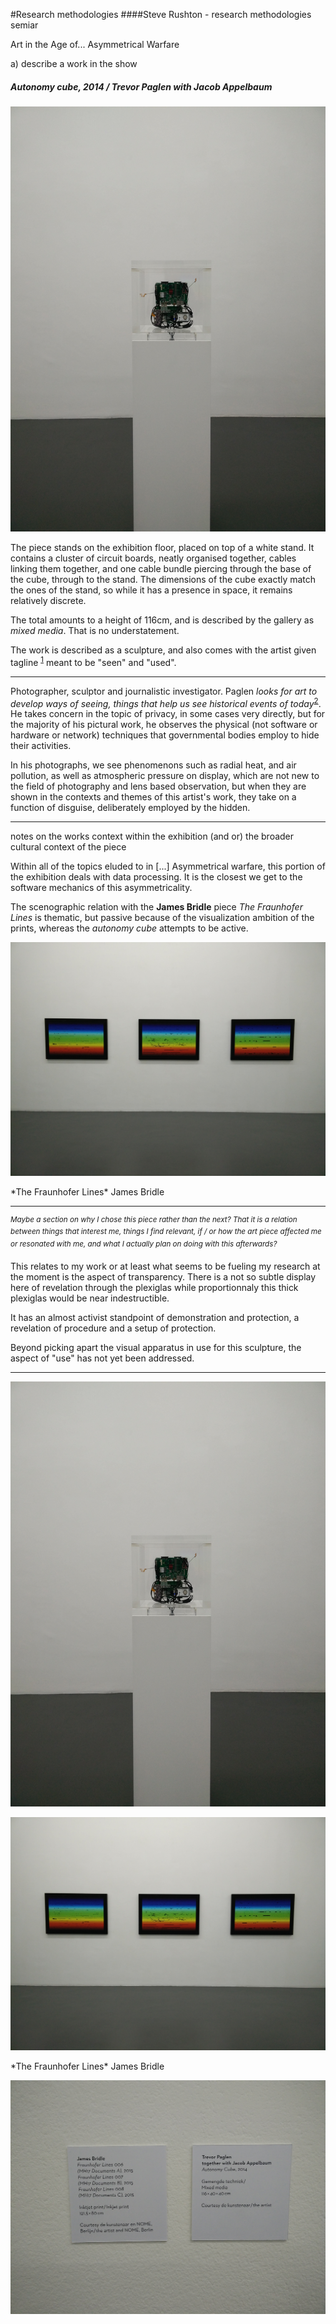 #Research methodologies
####Steve Rushton - research methodologies semiar

Art in the Age of... Asymmetrical Warfare

a) describe a work in the show

##### *Autonomy cube*, 2014 / Trevor Paglen with Jacob Appelbaum
![IMG_20150916_155837.jpg](IMG_20150916_155837.jpg)

The piece stands on the exhibition floor, placed on top of a white stand. It contains a cluster of circuit boards, neatly organised together, cables linking them together, and one cable bundle piercing through the base of the cube, through to the stand. The dimensions of the cube exactly match the ones of the stand, so while it has a presence in space, it remains relatively discrete.

The total amounts to a height of 116cm, and is described by the gallery as *mixed media*. That is no understatement.

The work is described as a sculpture, and also comes with the artist given tagline <sup>[1]</sup> meant to be "seen" and "used".

---

Photographer, sculptor and journalistic investigator. Paglen *looks for art to develop ways of seeing, things that help us see historical events of today*<sup>[2]</sup>. He takes concern in the topic of privacy, in some cases very directly, but for the majority of his pictural work, he observes the physical (not software or hardware or network) techniques that governmental bodies employ to hide their activities.

In his photographs, we see phenomenons such as radial heat, and air pollution, as well as atmospheric pressure on display, which are not new to the field of photography and lens based observation, but when they are shown in the contexts and themes of this artist's work, they take on a function of disguise, deliberately employed by the hidden.

---

notes on the works context within the exhibition (and or) the broader cultural context of the piece

Within all of the topics eluded to in [...] Asymmetrical warfare, this portion of the exhibition deals with data processing. It is the closest we get to the software mechanics of this asymmetricality.

The scenographic relation with the **James Bridle** piece *The Fraunhofer Lines* is thematic, but passive because of the visualization ambition of the prints, whereas the *autonomy cube* attempts to be active.

![IMG_20150916_155902.jpg](IMG_20150916_155902.jpg)
<figcaption>*The Fraunhofer Lines* James Bridle</figcation>

---

<sup>*Maybe a section on why I chose this piece rather than the next? That it is a relation between things that interest me, things I find relevant, if / or how the art piece affected me or resonated with me, and what I actually plan on doing with this afterwards?*

This relates to my work or at least what seems to be fueling my research at the moment is the aspect of transparency. There is a not so subtle display here of revelation through the plexiglas while proportionnaly this thick plexiglas would be near indestructible.

It has an almost activist standpoint of demonstration and protection, a revelation of procedure and a setup of protection.

Beyond picking apart the visual apparatus in use for this sculpture, the aspect of "use" has not yet been addressed.

---


![IMG_20150916_155837.jpg](IMG_20150916_155837.jpg)

![IMG_20150916_155902.jpg](IMG_20150916_155902.jpg)
<figcaption>*The Fraunhofer Lines* James Bridle</figcation>

![IMG_20150916_155911.jpg](IMG_20150916_155911.jpg)

[1]: http://www.paglen.com/index.php?l=work&s=cube&i=5 "Artist website"
[2]: https://www.youtube.com/watch?v=SDxue3jGAug "transmediale 2014 keynote: Art as Evidence "
